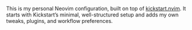
This is my personal Neovim configuration, built on top of [kickstart.nvim](https://github.com/nvim-lua/kickstart.nvim).
It starts with Kickstart’s minimal, well-structured setup and adds my own tweaks, plugins, and workflow preferences.
